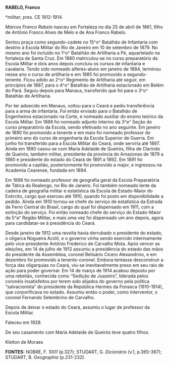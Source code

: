 **RABELO, Franco**

\*militar; pres. CE 1912-1914.

*Marcos Franco Rabelo* nasceu em Fortaleza no dia 25 de abril de 1861,
filho de Antônio Franco Alves de Melo e de Ana Franco Rabelo.

Sentou praça como segundo-cadete no 15^o^ Batalhão de Infantaria com
destino à Escola Militar do Rio de Janeiro em 10 de setembro de 1879. No
mesmo ano foi incluído no 1^o^ Batalhão de Artilharia a Pé, aquartelado
na fortaleza de Santa Cruz. Em 1880 matriculou-se no curso preparatório
da Escola Militar e dois anos depois concluiu os cursos de infantaria e
cavalaria. Tendo sido nomeado alferes-aluno em janeiro de 1884, terminou
nesse ano o curso de artilharia e em 1885 foi promovido a
segundo-tenente. Ficou adido ao 2^o^ Regimento de Artilharia até seguir,
em princípios de 1887, para o 4^o^ Batalhão de Artilharia estacionado em
Belém do Pará. Seguiu depois para Manaus, transferido que foi para o
3^o^ Batalhão de Artilharia.

Por ter adoecido em Manaus, voltou para o Ceará e pediu transferência
para a arma de infantaria. Foi então enviado para o Batalhão de
Engenheiros estacionado na Corte, e nomeado auxiliar do ensino teórico
da Escola Militar. Em 1888 foi nomeado adjunto interino da 3^a^ Seção do
curso preparatório da Escola, sendo efetivado no ano seguinte. Em
janeiro de 1890 foi promovido a tenente e em maio foi nomeado professor
do primeiro ano do curso de engenharia da Escola Superior de Guerra. Em
junho foi transferido para a Escola Militar do Ceará, onde serviria até
1897. Ainda em 1890 casou-se com Maria Adelaide de Queirós, filha de
Clarindo de Queirós, também militar, presidente da província do Amazonas
de 1879 a 1880 e presidente do estado do Ceará de 1891 a 1892. Em 1891
foi promovido a capitão, posteriormente foi promovido a major, e
ingressou na Academia Cearense, fundada em 1894.

Em 1898 foi nomeado professor de geografia geral da Escola Preparatória
de Tática do Realengo, no Rio de Janeiro. Foi também nomeado lente da
cadeira de geografia militar e estatística da Escola de Estado-Maior do
Exército, cargo que exerceu até 1910, quando foi posto em
disponibilidade a pedido. Ainda em 1910 tornou-se chefe do serviço de
estatística da Estrada de Ferro Central do Brasil, cargo do qual foi
dispensado em 1911, com a extinção do serviço. Foi então nomeado chefe
do serviço do Estado-Maior da 5^a^ Região Militar, e mais uma vez foi
dispensado um ano depois, agora para candidatar-se à presidência do
Ceará.

Desde janeiro de 1912 uma revolta havia derrubado o presidente do
estado, o oligarca Nogueira Acióli, e o governo vinha sendo exercido
interinamente pelo vice-presidente Antônio Frederico de Carvalho Mota.
Após vencer as eleições, em 14 de julho de 1912 assumiu a presidência do
estado das mãos do presidente da Assembleia, coronel Belisário Cícero
Alexandrino, e em dezembro foi promovido a tenente-coronel. Embora
tentasse desconstruir a força das oligarquias no Ceará, viu-se
inevitavelmente preso em seu raio de ação para poder governar. Em 14 de
março de 1914 acabou deposto por uma rebelião, conhecida como “Sedição
de Juazeiro”, liderada pelos coronéis insatisfeitos por terem sido
alijados do governo pela política “salvacionista” do presidente da
República Hermes da Fonseca (1910-1914), que corporificava no estado.
Assumiu então o poder, como interventor, o coronel Fernando Setembrino
de Carvalho.

Depois de deixar o estado do Ceará, assumiu o lugar de professor da
Escola Militar.

Faleceu em 1928.

De seu casamento com Maria Adelaide de Queirós teve quatro filhos.

Kleiton de Moraes

**FONTES:** NOBRE, F. *1001* (p.327); STUDART, G. *Dicionário* (v.1,
p.365-367); STUDART, B. *Geographia* (p.231-232).
